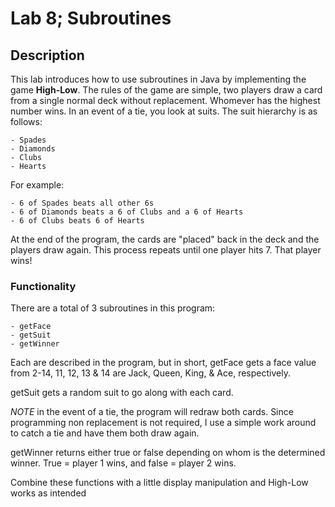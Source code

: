 # Lab 8; Subroutines

## Description

This lab introduces how to use subroutines in Java by implementing the game **High-Low**.
The rules of the game are simple, two players draw a card from a single normal deck without replacement. Whomever has the highest number wins. In an event of a tie, you look at suits. The suit hierarchy is as follows:

	- Spades
	- Diamonds
	- Clubs
	- Hearts

For example:

	- 6 of Spades beats all other 6s
	- 6 of Diamonds beats a 6 of Clubs and a 6 of Hearts
	- 6 of Clubs beats 6 of Hearts

At the end of the program, the cards are "placed" back in the deck and the players draw again. This process repeats until one player hits 7. That player wins!

### Functionality

There are a total of 3 subroutines in this program:

	- getFace
	- getSuit
	- getWinner

Each are described in the program, but in short, getFace gets a face value from 2-14, 11, 12, 13 & 14 are Jack, Queen, King, & Ace, respectively.

getSuit gets a random suit to go along with each card. 

*NOTE* in the event of a tie, the program will redraw both cards. Since programming non replacement is not required, I use a simple work around to catch a tie and have them both draw again.

getWinner returns either true or false depending on whom is the determined winner. True = player 1 wins, and false = player 2 wins.

Combine these functions with a little display manipulation and High-Low works as intended
